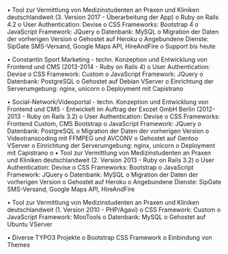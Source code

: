 • Tool zur Vermittlung von Medizinstudenten an Praxen und Kliniken deutschlandweit (3. Version 2017 - Überarbeitung der App)
  o Ruby on Rails 4.2
  o User Authentication: Devise 
  o CSS Frameworks: Bootstrap 4
  o JavaScript Framework: JQuery
  o Datenbank: MySQL
  o Migration der Daten der vorherigen Version
  o Gehostet auf Heroku
  o Angebundene Dienste: SipGate SMS-Versand, Google Maps API, HireAndFire 
  o Support bis heute

  • Constantin Sport Marketing - techn. Konzeption und Entwicklung von Frontend und CMS (2013-2014 - Ruby on Rails 4) 
  o User Authentication: Devise 
  o CSS Framework: Custom
  o JavaScript Framework: JQuery 
  o Datenbank: PostgreSQL
  o Gehostet auf Debian VServer
  o Einrichtung der Serverumgebung: nginx, unicorn
  o Deployment mit Capistrano

  • Social-Network/Videoportal - techn. Konzeption und Entwicklung von Frontend und CMS - Entwickelt im Auftrag der Exozet GmbH Berlin (2012-2013 - Ruby on Rails 3.2) 
  o User Authentication: Devise 
  o CSS Frameworks: Frontend Custom, CMS Bootstrap
  o JavaScript Framework: JQuery 
  o Datenbank: PostgreSQL
  o Migration der Daten der vorherigen Version
  o Videotranscoding mit FFMPEG und AVCONV 
  o Gehostet auf Gentoo VServer 
  o Einrichtung der Serverumgebung: nginx, unicorn 
  o Deployment mit Capistrano 
  o 
  • Tool zur Vermittlung von Medizinstudenten an Praxen und Kliniken deutschlandweit (2. Version 2013 - Ruby on Rails 3.2)
  o User Authentication: Devise 
  o CSS Frameworks: Bootstrap
  o JavaScript Framework: JQuery
  o Datenbank: MySQL
  o Migration der Daten der vorherigen Version
  o Gehostet auf Heroku
  o Angebundene Dienste: SipGate SMS-Versand, Google Maps API, HireAndFire 

  • Tool zur Vermittlung von Medizinstudenten an Praxen und Kliniken deutschlandweit (1. Version 2010 - PHP/Agavi)
  o CSS Framework: Custom
  o JavaScript Framework: MooTools 
  o Datenbank: MySQL
  o Gehostet auf Ubuntu VServer

  • Diverse TYPO3 Projekte
  o Bootstrap CSS Framework
  o Einbindung von Themes